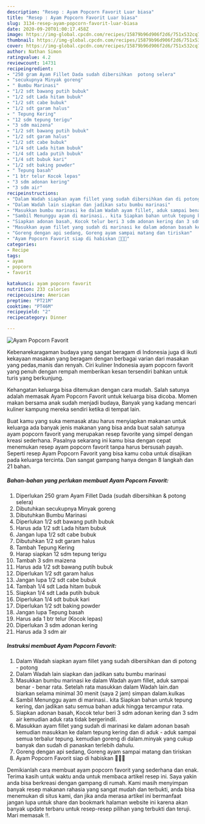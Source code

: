 ```yaml
---
description: "Resep : Ayam Popcorn Favorit Luar biasa"
title: "Resep : Ayam Popcorn Favorit Luar biasa"
slug: 3134-resep-ayam-popcorn-favorit-luar-biasa
date: 2020-09-20T01:00:17.458Z
image: https://img-global.cpcdn.com/recipes/15879b96d906f2d6/751x532cq70/ayam-popcorn-favorit-foto-resep-utama.jpg
thumbnail: https://img-global.cpcdn.com/recipes/15879b96d906f2d6/751x532cq70/ayam-popcorn-favorit-foto-resep-utama.jpg
cover: https://img-global.cpcdn.com/recipes/15879b96d906f2d6/751x532cq70/ayam-popcorn-favorit-foto-resep-utama.jpg
author: Nathan Simon
ratingvalue: 4.2
reviewcount: 14731
recipeingredient:
- "250 gram Ayam Fillet Dada sudah dibersihkan  potong selera"
- "secukupnya Minyak goreng"
- " Bumbu Marinasi"
- "1/2 sdt bawang putih bubuk"
- "1/2 sdt Lada hitam bubuk"
- "1/2 sdt cabe bubuk"
- "1/2 sdt garam halus"
- " Tepung Kering"
- "12 sdm tepung terigu"
- "3 sdm maizena"
- "1/2 sdt bawang putih bubuk"
- "1/2 sdt garam halus"
- "1/2 sdt cabe bubuk"
- "1/4 sdt Lada hitam bubuk"
- "1/4 sdt Lada putih bubuk"
- "1/4 sdt bubuk kari"
- "1/2 sdt baking powder"
- " Tepung basah"
- "1 btr telur Kocok lepas"
- "3 sdm adonan kering"
- "3 sdm air"
recipeinstructions:
- "Dalam Wadah siapkan ayam fillet yang sudah dibersihkan dan di potong - potong"
- "Dalam Wadah lain siapkan dan jadikan satu bumbu marinasi"
- "Masukkan bumbu marinasi ke dalam Wadah ayam fillet, aduk sampai benar - benar rata. Setelah rata masukkan dalam Wadah lain.dan biarkan selama minimal 30 menit (saya 2 jam) simpan dalam.kulkas"
- "Sambil Menunggu ayam di marinasi.. kita Siapkan bahan untuk tepung kering, dan jadikan satu semua bahan aduk hingga tercampur rata."
- "Siapkan adonan basah, Kocok telur beri 3 sdm adonan kering dan 3 sdm air kemudian aduk rata tidak bergerindil."
- "Masukkan ayam fillet yang sudah di marinasi ke dalam adonan basah kemudian masukkan ke dalam tepung kering dan di aduk - aduk sampai semua terbalur tepung. kemudian goreng di dalam.minyak yang cukup banyak dan sudah di panaskan terlebih dahulu."
- "Goreng dengan api sedang, Goreng ayam sampai matang dan tiriskan"
- "Ayam Popcorn Favorit siap di habiskan 🤭🤗💕"
categories:
- Recipe
tags:
- ayam
- popcorn
- favorit

katakunci: ayam popcorn favorit 
nutrition: 233 calories
recipecuisine: American
preptime: "PT21M"
cooktime: "PT46M"
recipeyield: "2"
recipecategory: Dinner

---
```



![Ayam Popcorn Favorit](https://img-global.cpcdn.com/recipes/15879b96d906f2d6/751x532cq70/ayam-popcorn-favorit-foto-resep-utama.jpg)

Kebenarekaragaman budaya yang sangat beragam di Indonesia juga di ikuti kekayaan masakan yang beragam dengan berbagai varian dari masakan yang pedas,manis dan renyah. Ciri kuliner Indonesia ayam popcorn favorit yang penuh dengan rempah memberikan kesan tersendiri bahkan untuk turis yang berkunjung.


Kehangatan keluarga bisa ditemukan dengan cara mudah. Salah satunya adalah memasak Ayam Popcorn Favorit untuk keluarga bisa dicoba. Momen makan bersama anak sudah menjadi budaya, Banyak yang kadang mencari kuliner kampung mereka sendiri ketika di tempat lain.



Buat kamu yang suka memasak atau harus menyiapkan makanan untuk keluarga ada banyak jenis makanan yang bisa anda buat salah satunya ayam popcorn favorit yang merupakan resep favorite yang simpel dengan kreasi sederhana. Pasalnya sekarang ini kamu bisa dengan cepat menemukan resep ayam popcorn favorit tanpa harus bersusah payah.
Seperti resep Ayam Popcorn Favorit yang bisa kamu coba untuk disajikan pada keluarga tercinta. Dan sangat gampang hanya dengan 8 langkah dan 21 bahan.


<!--inarticleads1-->

##### Bahan-bahan yang perlukan membuat Ayam Popcorn Favorit:

1. Diperlukan 250 gram Ayam Fillet Dada (sudah dibersihkan &amp; potong selera)
1. Dibutuhkan secukupnya Minyak goreng
1. Dibutuhkan  Bumbu Marinasi
1. Diperlukan 1/2 sdt bawang putih bubuk
1. Harus ada 1/2 sdt Lada hitam bubuk
1. Jangan lupa 1/2 sdt cabe bubuk
1. Dibutuhkan 1/2 sdt garam halus
1. Tambah  Tepung Kering
1. Harap siapkan 12 sdm tepung terigu
1. Tambah 3 sdm maizena
1. Harus ada 1/2 sdt bawang putih bubuk
1. Diperlukan 1/2 sdt garam halus
1. Jangan lupa 1/2 sdt cabe bubuk
1. Tambah 1/4 sdt Lada hitam bubuk
1. Siapkan 1/4 sdt Lada putih bubuk
1. Diperlukan 1/4 sdt bubuk kari
1. Diperlukan 1/2 sdt baking powder
1. Jangan lupa  Tepung basah
1. Harus ada 1 btr telur (Kocok lepas)
1. Diperlukan 3 sdm adonan kering
1. Harus ada 3 sdm air




<!--inarticleads2-->

##### Instruksi membuat  Ayam Popcorn Favorit:

1. Dalam Wadah siapkan ayam fillet yang sudah dibersihkan dan di potong - potong
1. Dalam Wadah lain siapkan dan jadikan satu bumbu marinasi
1. Masukkan bumbu marinasi ke dalam Wadah ayam fillet, aduk sampai benar - benar rata. Setelah rata masukkan dalam Wadah lain.dan biarkan selama minimal 30 menit (saya 2 jam) simpan dalam.kulkas
1. Sambil Menunggu ayam di marinasi.. kita Siapkan bahan untuk tepung kering, dan jadikan satu semua bahan aduk hingga tercampur rata.
1. Siapkan adonan basah, Kocok telur beri 3 sdm adonan kering dan 3 sdm air kemudian aduk rata tidak bergerindil.
1. Masukkan ayam fillet yang sudah di marinasi ke dalam adonan basah kemudian masukkan ke dalam tepung kering dan di aduk - aduk sampai semua terbalur tepung. kemudian goreng di dalam.minyak yang cukup banyak dan sudah di panaskan terlebih dahulu.
1. Goreng dengan api sedang, Goreng ayam sampai matang dan tiriskan
1. Ayam Popcorn Favorit siap di habiskan 🤭🤗💕




Demikianlah cara membuat ayam popcorn favorit yang sederhana dan enak. Terima kasih untuk waktu anda untuk membaca artikel resep ini. Saya yakin anda bisa berkreasi dengan gampang di rumah. Kami masih menyimpan banyak resep makanan rahasia yang sangat mudah dan terbukti, anda bisa menemukan di situs kami, dan jika anda merasa artikel ini bermanfaat jangan lupa untuk share dan bookmark halaman website ini karena akan banyak update terbaru untuk resep-resep pilihan yang terbukti dan teruji. Mari memasak !!. 
